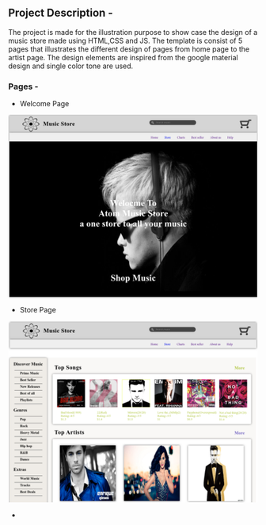 ## Project Description - 

The project is made for the illustration purpose to show case the design of a music store made using HTML,CSS and JS. The template is consist of 5 pages that illustrates the different design of pages from home page to the artist page. The design elements are inspired from the google material design and single color tone are used.

### Pages - 

- Welcome Page 

![](screenshot/welcome.png)

- Store Page

![](screenshot/store.png)

- 